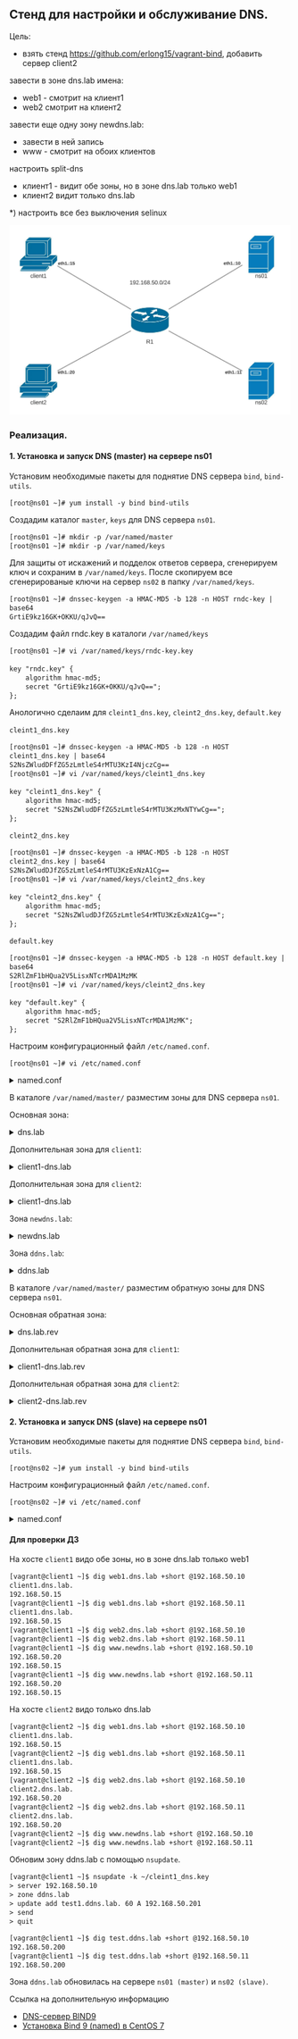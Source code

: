 ## Стенд для настройки и обслуживание DNS.

Цель:

- взять стенд https://github.com/erlong15/vagrant-bind, добавить сервер client2

завести в зоне dns.lab имена:
- web1 - смотрит на клиент1
- web2 смотрит на клиент2

завести еще одну зону newdns.lab:
- завести в ней запись
- www - смотрит на обоих клиентов

настроить split-dns
- клиент1 - видит обе зоны, но в зоне dns.lab только web1
- клиент2 видит только dns.lab

*) настроить все без выключения selinux

![](topology.jpeg)

### Реализация.

#### 1. Установка и запуск DNS (master) на сервере ns01
Установим необходимые пакеты для поднятие DNS сервера `bind`, `bind-utils`.
```
[root@ns01 ~]# yum install -y bind bind-utils
```

Создадим каталог `master`, `keys` для DNS сервера `ns01`.
```
[root@ns01 ~]# mkdir -p /var/named/master
[root@ns01 ~]# mkdir -p /var/named/keys
```

Для защиты от искажений и подделок ответов сервера, сгенерируем ключ и сохраним в `/var/named/keys`. После скопируем все сгенерированые ключи на сервер `ns02` в папку `/var/named/keys`.

```
[root@ns01 ~]# dnssec-keygen -a HMAC-MD5 -b 128 -n HOST rndc-key | base64
GrtiE9kz16GK+OKKU/qJvQ==
```
Создадим файл rndc.key в каталоги `/var/named/keys`
```
[root@ns01 ~]# vi /var/named/keys/rndc-key.key

key "rndc.key" {
    algorithm hmac-md5;
    secret "GrtiE9kz16GK+OKKU/qJvQ==";
};
```

Анологично сделаим для `cleint1_dns.key`, `cleint2_dns.key`, `default.key`

`cleint1_dns.key`

```
[root@ns01 ~]# dnssec-keygen -a HMAC-MD5 -b 128 -n HOST cleint1_dns.key | base64
S2NsZWludDFfZG5zLmtleS4rMTU3KzI4NjczCg==
[root@ns01 ~]# vi /var/named/keys/cleint1_dns.key

key "cleint1_dns.key" {
    algorithm hmac-md5;
    secret "S2NsZWludDFfZG5zLmtleS4rMTU3KzMxNTYwCg==";
};
```

`cleint2_dns.key`

```
[root@ns01 ~]# dnssec-keygen -a HMAC-MD5 -b 128 -n HOST cleint2_dns.key | base64
S2NsZWludDJfZG5zLmtleS4rMTU3KzExNzA1Cg==
[root@ns01 ~]# vi /var/named/keys/cleint2_dns.key

key "cleint2_dns.key" {
    algorithm hmac-md5;
    secret "S2NsZWludDJfZG5zLmtleS4rMTU3KzExNzA1Cg==";
};
```

`default.key`

```
[root@ns01 ~]# dnssec-keygen -a HMAC-MD5 -b 128 -n HOST default.key | base64
S2RlZmF1bHQua2V5LisxNTcrMDA1MzMK
[root@ns01 ~]# vi /var/named/keys/cleint2_dns.key

key "default.key" {
    algorithm hmac-md5;
    secret "S2RlZmF1bHQua2V5LisxNTcrMDA1MzMK";
};
```

Настроим конфигурационный файл `/etc/named.conf`.
```
[root@ns01 ~]# vi /etc/named.conf
```

<details>
  <summary>named.conf</summary>

```
options {

    // network 
	listen-on port 53 { 192.168.50.10; };
	listen-on-v6 port 53 { ::1; };

    // data
	directory 	"/var/named";
	dump-file 	"/var/named/data/cache_dump.db";
	statistics-file "/var/named/data/named_stats.txt";
	memstatistics-file "/var/named/data/named_mem_stats.txt";

    // server
    recursion yes;
    allow-query     { 192.168.50.0/24; };
    allow-transfer { 192.168.50.11; };
    
    // dnssec
	dnssec-enable yes;
	dnssec-validation yes;

    // others
	bindkeys-file "/etc/named.iscdlv.key";
	managed-keys-directory "/var/named/dynamic";
	pid-file "/run/named/named.pid";
	session-keyfile "/run/named/session.key";
};

logging {
    channel default_debug {
        file "data/named.run";
        severity dynamic;
    };
};

// RNDC Control for client

controls {
        inet 192.168.50.10 allow { 192.168.50.15; } keys { "rndc-key"; }; 
};

acl "client1" { key "cleint1_dns.key"; 192.168.50.15/32; };

acl "client2" { key "cleint2_dns.key"; 192.168.50.20/32; };

// ZONE TRANSFER WITH TSIG
include "keys/rndc-key.key";
include "keys/cleint1_dns.key";
include "keys/cleint2_dns.key";
include "keys/default.key";

view "client1" {
    match-clients { "client1"; };

    allow-transfer { key "cleint1_dns.key"; };

    server 192.168.50.11 {
        keys { "cleint1_dns.key"; };
    };

    // root zone
    zone "." IN {
        type hint;
        file "named.ca";
    };

    // zones like localhost
    include "/etc/named.rfc1912.zones";

    // roots DNSKEY
    include "/etc/named.root.key";

    // dns.lab zone
    zone "dns.lab" {
        type master;
        file "master/named.client1-dns.lab";
        also-notify { 192.168.50.11; };
    };

    // newdns.lab zone
    zone "newdns.lab" {
        type master;
        file "master/named.newdns.lab";
        also-notify { 192.168.50.11; };
    };

    // dns.lab zone reverse
    zone "50.168.192.in-addr.arpa" {
        type master;
        file "master/named.client1-dns.lab.rev";
        also-notify { 192.168.50.11; };
    };

    // ddns.lab zone
    zone "ddns.lab" {
        type master;
        file "dynamic/named.ddns.lab";
        also-notify { 192.168.50.11; };
        allow-update { key "cleint1_dns.key"; };
    };
};

view "client2" {
    match-clients { "client2"; };

    allow-transfer { key "cleint2_dns.key"; };

    server 192.168.50.11 {
        keys { "cleint2_dns.key"; };
    };

    // root zone
    zone "." IN {
        type hint;
        file "named.ca";
    };

    // zones like localhost
    include "/etc/named.rfc1912.zones";

    // roots DNSKEY
    include "/etc/named.root.key";

    // dns.lab zone
    zone "dns.lab" {
        type master;
        file "master/named.client2-dns.lab";
        also-notify { 192.168.50.11; };
    };

    // dns.lab zone reverse
    zone "50.168.192.in-addr.arpa" {
        type master;
        file "master/named.client2-dns.lab.rev";
        also-notify { 192.168.50.11; };
    };
};

view "default" {
    match-clients { "any"; };

    allow-transfer { key "default.key"; };

    server 192.168.50.11 {
        keys { "default.key"; };
    };

    // root zone
    zone "." IN {
        type hint;
        file "named.ca";
    };

    // zones like localhost
    include "/etc/named.rfc1912.zones";

    // roots DNSKEY
    include "/etc/named.root.key";

    // dns.lab zone
    zone "dns.lab" {
        type master;
        file "master/named.dns.lab";
        also-notify { 192.168.50.11; };
    };

    // newdns.lab zone
    zone "newdns.lab" {
        type master;
        file "master/named.newdns.lab";
        also-notify { 192.168.50.11; };
    };

    // dns.lab zone reverse
    zone "50.168.192.in-addr.arpa" {
        type master;
        file "master/named.dns.lab.rev";
        also-notify { 192.168.50.11; };
    };
};
```
</details>

В каталоге `/var/named/master/` разместим зоны для DNS сервера `ns01`.

Основная зона:

<details>
  <summary>dns.lab</summary>

```
$TTL 3600
$ORIGIN dns.lab.
@		IN	SOA	ns01.dns.lab. root.dns.lab. (
                            2302211516 ; serial
                            3600       ; refresh (1 hour)
                            600        ; retry (10 minutes)
                            86400      ; expire (1 day)
                            600        ; minimum (10 minutes)
			)

		IN	NS	ns01.dns.lab.
		IN	NS	ns02.dns.lab.

; DNS Servers
ns01		IN	A	192.168.50.10
ns02		IN	A	192.168.50.11
; other
client1	IN	A	192.168.50.15
client2	IN	A	192.168.50.20
```
</details>

Дополнительная зона для `client1`:

<details>
  <summary>client1-dns.lab</summary>

```
$include "/var/named/master/named.dns.lab"

web1		IN	CNAME	client1.dns.lab.
```
</details>

Дополнительная зона для `client2`:

<details>
  <summary>client1-dns.lab</summary>

```
$include "/var/named/master/named.dns.lab"

web1		IN	CNAME	client1.dns.lab.
web2		IN	CNAME	client2.dns.lab.
```
</details>

Зона `newdns.lab`:

<details>
  <summary>newdns.lab</summary>

```
$TTL 3600
$ORIGIN newdns.lab.
@		IN	SOA	ns01.newdns.lab. root.newdns.lab. (
                            2302211517 ; serial
                            3600       ; refresh (1 hour)
                            600        ; retry (10 minutes)
                            86400      ; expire (1 day)
                            600        ; minimum (10 minutes)
			)

		IN	NS	ns01.newdns.lab.
		IN	NS	ns02.newdns.lab.

; DNS Servers
ns01		IN	A	192.168.50.10
ns02		IN	A	192.168.50.11
; other
www		IN	A	192.168.50.15
www		IN	A	192.168.50.20
```
</details>

Зона `ddns.lab`:

<details>
  <summary>ddns.lab</summary>

```
$TTL 3600
$ORIGIN ddns.lab.
@               IN      SOA     ns01.dns.lab. root.dns.lab. (
                            2302211516 ; serial
                            3600       ; refresh (1 hour)
                            600        ; retry (10 minutes)
                            86400      ; expire (1 day)
                            600        ; minimum (10 minutes)
                        )

                IN      NS      ns01.dns.lab.
                IN      NS      ns02.dns.lab.

; DNS Servers
ns01            IN      A       192.168.50.10
ns02            IN      A       192.168.50.11
```
</details>

В каталоге `/var/named/master/` разместим обратную зоны для DNS сервера `ns01`.

Основная обратная зона:

<details>
  <summary>dns.lab.rev</summary>

```
$TTL 3600
$ORIGIN 50.168.192.in-addr.arpa.
50.168.192.in-addr.arpa.	IN	SOA	ns01.dns.lab. root.dns.lab. (
                            2302211516 ; serial
                            3600       ; refresh (1 hour)
                            600        ; retry (10 minutes)
                            86400      ; expire (1 day)
                            600        ; minimum (10 minutes)
                        )

		IN	NS	ns01.dns.lab.
		IN	NS	ns02.dns.lab.

; DNS Servers
10		IN	PTR	ns01.dns.lab.
11		IN	PTR	ns02.dns.lab.
; other
15		IN	PTR	client1.dns.lab.
20		IN	PTR	client2.dns.lab.
```
</details>

Дополнительная обратная зона для `client1`:

<details>
  <summary>client1-dns.lab.rev</summary>

```
$include "/var/named/master/named.dns.lab.rev"

15		IN	PTR	client1.dns.lab.
```
</details>

Дополнительная обратная зона для `client2`:

<details>
  <summary>client2-dns.lab.rev</summary>

```
$include "/var/named/master/named.dns.lab.rev"

15		IN	PTR	web1.dns.lab.
20		IN	PTR	web2.dns.lab.
```
</details>

#### 2. Установка и запуск DNS (slave) на сервере ns01
Установим необходимые пакеты для поднятие DNS сервера `bind`, `bind-utils`.
```
[root@ns02 ~]# yum install -y bind bind-utils
```
Настроим конфигурационный файл `/etc/named.conf`.
```
[root@ns02 ~]# vi /etc/named.conf
```

<details>
  <summary>named.conf</summary>

```
options {

    // network 
	listen-on port 53 { 192.168.50.11; };
	listen-on-v6 port 53 { ::1; };

    // data
	directory 	"/var/named";
	dump-file 	"/var/named/data/cache_dump.db";
	statistics-file "/var/named/data/named_stats.txt";
	memstatistics-file "/var/named/data/named_mem_stats.txt";

    // server
	recursion yes;
	allow-query     { any; };
    allow-transfer { any; };
    
    // dnssec
	dnssec-enable yes;
	dnssec-validation yes;

    // others
	bindkeys-file "/etc/named.iscdlv.key";
	managed-keys-directory "/var/named/dynamic";
	pid-file "/run/named/named.pid";
	session-keyfile "/run/named/session.key";
};

logging {
    channel default_debug {
        file "data/named.run";
        severity dynamic;
    };
};

// RNDC Control for client

controls {
        inet 192.168.50.10 allow { 192.168.50.15; } keys { "rndc-key"; }; 
};

acl "client1" { key "cleint1_dns.key"; 192.168.50.15/32; };

acl "client2" { key "cleint2_dns.key"; 192.168.50.20/32; };

// ZONE TRANSFER WITH TSIG
include "keys/rndc-key.key";
include "keys/cleint1_dns.key";
include "keys/cleint2_dns.key";
include "keys/default.key";

view "client1" {
    match-clients { "client1"; };

    server 192.168.50.10 {
        keys { "cleint1_dns.key"; };
    };

    // root zone
    zone "." IN {
        type hint;
        file "named.ca";
    };

    // zones like localhost
    include "/etc/named.rfc1912.zones";

    // roots DNSKEY
    include "/etc/named.root.key";

    // dns.lab zone
    zone "dns.lab" {
        type slave;
        masters { 192.168.50.10; };
        file "slaves/named.client1-dns.lab";
    };

    // newdns.lab zone
    zone "newdns.lab" {
        type slave;
        masters { 192.168.50.10; };
        file "slaves/named.newdns.lab";
    };

    // dns.lab zone reverse
    zone "50.168.192.in-addr.arpa" {
        type slave;
        masters { 192.168.50.10; };
        file "slaves/named.client1-dns.lab.rev";
    };

    // ddns.lab zone
    zone "ddns.lab" {
        type slave;
        masters { 192.168.50.10; };
        file "slaves/named.ddns.lab";
    };
};

view "client2" {
    match-clients { "client2"; };

    server 192.168.50.10 {
        keys { "cleint2_dns.key"; };
    };

    // root zone
    zone "." IN {
        type hint;
        file "named.ca";
    };

    // zones like localhost
    include "/etc/named.rfc1912.zones";

    // roots DNSKEY
    include "/etc/named.root.key";

    // dns.lab zone
    zone "dns.lab" {
        type slave;
        masters { 192.168.50.10; };
        file "slaves/named.client2-dns.lab";
    };

    // dns.lab zone reverse
    zone "50.168.192.in-addr.arpa" {
        type slave;
        masters { 192.168.50.10; };
        file "slaves/named.client2-dns.lab.rev";
    };

};

view "default" {
    match-clients { "any"; };

    server 192.168.50.10 {
        keys { "default.key"; };
    };

    // root zone
    zone "." IN {
        type hint;
        file "named.ca";
    };

    // zones like localhost
    include "/etc/named.rfc1912.zones";

    // roots DNSKEY
    include "/etc/named.root.key";

    // dns.lab zone
    zone "dns.lab" {
        type slave;
        masters { 192.168.50.10; };
        file "slaves/named.dns.lab";
    };

    // newdns.lab zone
    zone "newdns.lab" {
        type slave;
        masters { 192.168.50.10; };
        file "slaves/named.newdns.lab";
    };

    // dns.lab zone reverse
    zone "50.168.192.in-addr.arpa" {
        type slave;
        masters { 192.168.50.10; };
        file "slaves/named.dns.lab.rev";
    };
};
```
</details>

#### Для проверки ДЗ

На хосте `client1` видо обе зоны, но в зоне dns.lab только web1

```
[vagrant@client1 ~]$ dig web1.dns.lab +short @192.168.50.10
client1.dns.lab.
192.168.50.15
[vagrant@client1 ~]$ dig web1.dns.lab +short @192.168.50.11
client1.dns.lab.
192.168.50.15
[vagrant@client1 ~]$ dig web2.dns.lab +short @192.168.50.10
[vagrant@client1 ~]$ dig web2.dns.lab +short @192.168.50.11
[vagrant@client1 ~]$ dig www.newdns.lab +short @192.168.50.10
192.168.50.20
192.168.50.15
[vagrant@client1 ~]$ dig www.newdns.lab +short @192.168.50.11
192.168.50.20
192.168.50.15
```

На хосте `client2` видо только dns.lab

```
[vagrant@client2 ~]$ dig web1.dns.lab +short @192.168.50.10
client1.dns.lab.
192.168.50.15
[vagrant@client2 ~]$ dig web1.dns.lab +short @192.168.50.11
client1.dns.lab.
192.168.50.15
[vagrant@client2 ~]$ dig web2.dns.lab +short @192.168.50.10
client2.dns.lab.
192.168.50.20
[vagrant@client2 ~]$ dig web2.dns.lab +short @192.168.50.11
client2.dns.lab.
192.168.50.20
[vagrant@client2 ~]$ dig www.newdns.lab +short @192.168.50.10
[vagrant@client2 ~]$ dig www.newdns.lab +short @192.168.50.11
```

Обновим зону ddns.lab с помощью `nsupdate`.

```
[vagrant@client1 ~]$ nsupdate -k ~/cleint1_dns.key
> server 192.168.50.10
> zone ddns.lab
> update add test1.ddns.lab. 60 A 192.168.50.201
> send
> quit
```
```
[vagrant@client1 ~]$ dig test.ddns.lab +short @192.168.50.10 
192.168.50.200
[vagrant@client1 ~]$ dig test.ddns.lab +short @192.168.50.11
192.168.50.200
```
Зона `ddns.lab` обновилась на сервере `ns01 (master)` и `ns02 (slave)`.

Ссылка на дополнительную информацию
- [DNS-сервер BIND9](https://wiki.astralinux.ru/pages/viewpage.action?pageId=27362248)
- [Установка Bind 9 (named) в CentOS 7](https://serveradmin.ru/nastroyka-dns-servera-bind-v-centos-7/)

